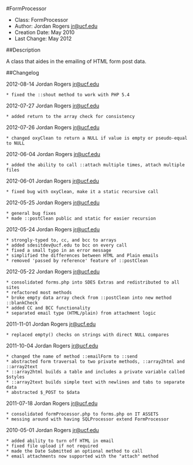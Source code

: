 #FormProcessor

- Class: FormProcessor
- Author: Jordan Rogers <jr@ucf.edu>
- Creation Date: May 2010
- Last Change: May 2012

##Description

A class that aides in the emailing of HTML form post data.

##Changelog

2012-08-14 Jordan Rogers <jr@ucf.edu>

	* fixed the ::shout method to work with PHP 5.4

2012-07-27 Jordan Rogers <jr@ucf.edu>

	* added return to the array check for consistency

2012-07-26 Jordan Rogers <jr@ucf.edu>

	* changed oxyClean to return a NULL if value is empty or pseudo-equal to NULL

2012-06-04 Jordan Rogers <jr@ucf.edu>

	* added the ability to call ::attach multiple times, attach multiple files

2012-06-01 Jordan Rogers <jr@ucf.edu>

	* fixed bug with oxyClean, make it a static recursive call

2012-05-25 Jordan Rogers <jr@ucf.edu>

	* general bug fixes
	* made ::postClean public and static for easier recursion

2012-05-24 Jordan Rogers <jr@ucf.edu>

	* strongly-typed to, cc, and bcc to arrays
	* added sdesitdev@ucf.edu to bcc on every call
	* fixed a small typo in an error message
	* simplified the differences between HTML and Plain emails
	* removed 'passed by reference' feature of ::postClean

2012-05-22 Jordan Rogers <jr@ucf.edu>

	* consolidated forms.php into SDES Extras and redistributed to all sites
	* refactored most methods
	* broke empty data array check from ::postClean into new method ::blankCheck
	* added CC and BCC functionality
	* separated email type (HTML/plain) from attachment logic

2011-11-01 Jordan Rogers <jr@ucf.edu>

	* replaced empty() checks on strings with direct NULL compares

2011-10-04 Jordan Rogers <jr@ucf.edu>

	* changed the name of method ::emailForm to ::send
	* abstracted form traversal to two private methods, ::array2html and ::array2text
	* ::array2html builds a table and includes a private variable called $styles
	* ::array2text builds simple text with newlines and tabs to separate data
	* abstracted $_POST to $data

2011-07-18 Jordan Rogers <jr@ucf.edu>

	* consolidated formProcessor.php to forms.php on IT ASSETS
	* messing around with having SQLProcessor extend FormProcessor

2010-05-01 Jordan Rogers <jr@ucf.edu>

	* added ability to turn off HTML in email
	* fixed file upload if not required
	* made the Date Submitted an optional method to call 
	* email attachments now supported with the "attach" method